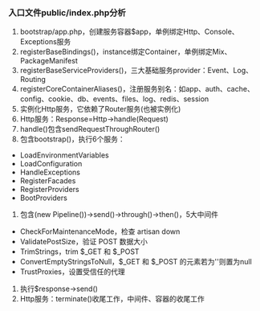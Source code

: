 ### 入口文件public/index.php分析

1. bootstrap/app.php，创建服务容器$app，单例绑定Http、Console、Exceptions服务
 1. registerBaseBindings()，instance绑定Container，单例绑定Mix、PackageManifest
 1. registerBaseServiceProviders()，三大基础服务provider：Event、Log、Routing
 1. registerCoreContainerAliases()，注册服务别名：如app、auth、cache、config、cookie、db、events、files、log、redis、session
1. 实例化Http服务，它依赖了Router服务(也被实例化)
1. Http服务：Response=Http->handle(Request)
 1. handle()包含sendRequestThroughRouter()
 1. 包含bootstrap()，执行6个服务：
   * LoadEnvironmentVariables
   * LoadConfiguration
   * HandleExceptions
   * RegisterFacades
   * RegisterProviders
   * BootProviders
 1. 包含(new Pipeline())->send()->through()->then()，5大中间件
   * CheckForMaintenanceMode，检查 artisan down
   * ValidatePostSize，验证 POST 数据大小
   * TrimStrings，trim $_GET 和 $_POST
   * ConvertEmptyStringsToNull，$_GET 和 $_POST 的元素若为''则置为null
   * TrustProxies，设置受信任的代理
1. 执行$response->send()
1. Http服务：terminate()收尾工作，中间件、容器的收尾工作


